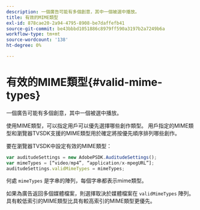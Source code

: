 ```yaml
---
description: 一個廣告可能有多個創意，其中一個被選中播放。
title: 有效的MIME類型
exl-id: 878cae20-2a94-4795-8908-be7daffefb41
source-git-commit: be43bbbd1051886c8979ff590a3197b2a7249b6a
workflow-type: tm+mt
source-wordcount: '138'
ht-degree: 0%

---
```


# 有效的MIME類型{#valid-mime-types}

一個廣告可能有多個創意，其中一個被選中播放。

使用MIME類型，可以指定用戶可以優先選擇哪些創作類型。 用戶指定的MIME類型和瀏覽器TVSDK支援的MIME類型用於確定將按優先順序排列哪些創作。

要在瀏覽器TVSDK中設定有效的MIME類型：

```js
var auditudeSettings = new AdobePSDK.AuditudeSettings(); 
var mimeTypes = [“video/mp4”, “application/x-mpegURL”]; 
auditudeSettings.validMimeTypes = mimeTypes; 
```

何處 `mimeTypes` 是字串的陣列，每個字串都表示mime類型。

如果為廣告返回多個媒體檔案，則選擇取決於媒體檔案在 `validMimeTypes` 陣列。 具有較低索引的MIME類型比具有較高索引的MIME類型更優先。

